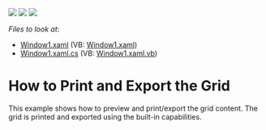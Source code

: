 <!-- default badges list -->
![](https://img.shields.io/endpoint?url=https://codecentral.devexpress.com/api/v1/VersionRange/128652285/10.1.4%2B)
[![](https://img.shields.io/badge/Open_in_DevExpress_Support_Center-FF7200?style=flat-square&logo=DevExpress&logoColor=white)](https://supportcenter.devexpress.com/ticket/details/E1669)
[![](https://img.shields.io/badge/📖_How_to_use_DevExpress_Examples-e9f6fc?style=flat-square)](https://docs.devexpress.com/GeneralInformation/403183)
<!-- default badges end -->
<!-- default file list -->
*Files to look at*:

* [Window1.xaml](./CS/DXGrid_PrintGrid/Window1.xaml) (VB: [Window1.xaml](./VB/DXGrid_PrintGrid/Window1.xaml))
* [Window1.xaml.cs](./CS/DXGrid_PrintGrid/Window1.xaml.cs) (VB: [Window1.xaml.vb](./VB/DXGrid_PrintGrid/Window1.xaml.vb))
<!-- default file list end -->
# How to Print and Export the Grid


<p>This example shows how to preview and print/export the grid content. The grid is printed and exported using the built-in capabilities.</p>

<br/>


